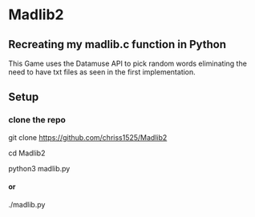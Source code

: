 # Madlib2

## Recreating my madlib.c function in Python

This Game uses the Datamuse API to pick random words eliminating the need to have txt files as seen in the first implementation.

## Setup

### clone the repo

git clone https://github.com/chriss1525/Madlib2

cd Madlib2

python3 madlib.py

#### or

./madlib.py
